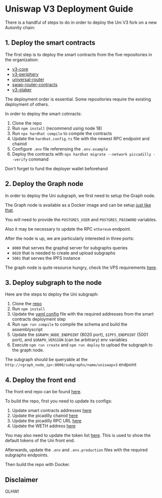 # Uniswap V3 Deployment Guide

There is a handful of steps to do in order to deploy the Uni V3 fork on a new Autonity chain:

## 1. Deploy the smart contracts

The first step is to deploy the smart contracts from the five repositories in the organization:

- [v3-core](https://github.com/platypus-project/v3-core)
- [v3-periphery](https://github.com/platypus-project/v3-periphery)
- [universal-router](https://github.com/platypus-project/universal-router)
- [swap-router-contracts](https://github.com/platypus-project/swap-router-contracts)
- [v3-staker](https://github.com/platypus-project/v3-staker)

The deployment order is essential. Some repositories require the existing deployment of others.

In order to deploy the smart cotnracts:

1. Clone the repo
2. Run `npm install` (recommend using node 18)
3. Run `npx hardhat compile` to compile the contracts
4. Update the `hardhat.config.ts` file with the newest RPC endpoint and chainid
5. Configure `.env` file referensing the `.env.example`
6. Deploy the contracts with `npx hardhat migrate --network piccadilly --verify` command

Don't forget to fund the deployer wallet beforehand

## 2. Deploy the Graph node

In order to deploy the Uni subgraph, we first need to setup the Graph node.

The Graph node is available as a Docker image and can be setup [just like that](https://github.com/platypus-project/developer-edition/blob/main/docker-compose.yml#L3).

You will need to provide the `POSTGRES_USER` and `POSTGRES_PASSWORD` variables.

Also it may be necessary to update the RPC `ethereum` endpoint.

After the node is up, we are particularly interested in three ports:

- `8000` that serves the graphql server for subgraphs queries
- `8020` that is needed to create and upload subgraphs
- `5001` that serves the IPFS instance

The graph node is quite resource hungry, check the VPS requirements [here](https://thegraph.com/docs/en/network/indexing/#what-are-the-hardware-requirements).

## 3. Deploy subgraph to the node

Here are the steps to deploy the Uni subgraph:

1. Clone the [repo](https://github.com/platypus-project/v3-subgraph)
2. Run `npm install`
3. Update the [yaml config](https://github.com/platypus-project/v3-subgraph/blob/main/subgraph.yaml) file with the required addresses from the smart contracts deployment step
4. Run `npm run compile` to compile the schema and build the assemblyscript
5. Update the `$GRAPH_NODE_ENDPOINT` (8020 port), `$IPFS_ENDPOINT` (5001 port), and `$GRAPH_VERSION` (can be arbitrary) env variables
6. Execute `npm run create` and `npm run deploy` to upload the subgraph to the graph node.

The subgraph should be queryable at the `http://<graph_node_ip>:8000/subgraphs/name/uniswapv3` endpoint

## 4. Deploy the front end

The front end repo can be found [here](https://github.com/platypus-project/web-client).

To build the repo, first you need to update its configs:

1. Update smart contracts addresses [here](https://github.com/platypus-project/web-client/blob/main/src/constants/addresses.ts)
2. Update the picadilly chainid [here](https://github.com/platypus-project/web-client/blob/main/src/constants/chains.ts)
3. Update the picadilly RPC URL [here](https://github.com/platypus-project/web-client/blob/main/src/constants/networks.ts)
4. Update the WETH address [here](https://github.com/platypus-project/web-client/blob/main/src/constants/tokens.ts#L110)

You may also need to update the token list [here](https://github.com/platypus-project/token-list). This is used to show the default tokens of the Uni front end.

Afterwards, update the `.env` and `.env.production` files with the required subgraphs endpoints.

Then build the repo with Docker.

## Disclaimer

GLHW!
